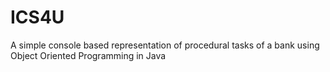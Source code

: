 # ICS4U
A simple console based representation of procedural tasks of a bank using Object Oriented Programming in Java
